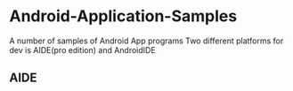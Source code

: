 # Android-Application-Samples
A number of samples of Android App programs
Two different platforms for dev is AIDE(pro edition) and AndroidIDE

## **AIDE**
